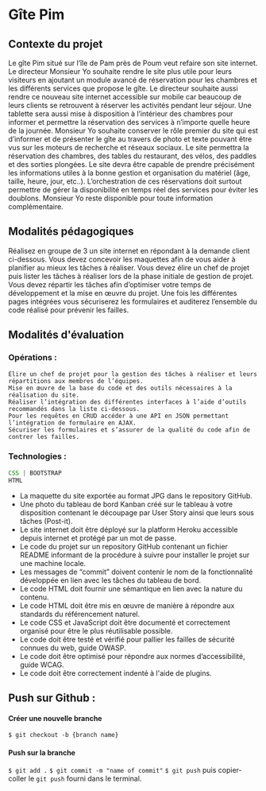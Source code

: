 # Gîte Pim

## Contexte du projet
Le gîte Pim situé sur l’île de Pam près de Poum veut refaire son site internet.
Le directeur Monsieur Yo souhaite rendre le site plus utile pour leurs visiteurs en ajoutant un module avancé de réservation pour les chambres et les différents services que propose le gîte.
Le directeur souhaite aussi rendre ce nouveau site internet accessible sur mobile car beaucoup de leurs clients se retrouvent à réserver les activités pendant leur séjour.
Une tablette sera aussi mise à disposition à l’intérieur des chambres pour informer et permettre la réservation des services à n’importe quelle heure de la journée.
Monsieur Yo souhaite conserver le rôle premier du site qui est d’informer et de présenter le gîte au travers de photo et texte pouvant être vus sur les moteurs de recherche et réseaux sociaux.
Le site permettra la réservation des chambres, des tables du restaurant, des vélos, des paddles et des sorties plongées.
Le site devra être capable de prendre précisément les informations utiles à la bonne gestion et organisation du matériel (âge, taille, heure, jour, etc..).
L’orchestration de ces réservations doit surtout permettre de gérer la disponibilité en temps réel des services pour éviter les doublons.
Monsieur Yo reste disponible pour toute information complémentaire.

## Modalités pédagogiques
Réalisez en groupe de 3 un site internet en répondant à la demande client ci-dessous.
Vous devez concevoir les maquettes afin de vous aider à planifier au mieux les tâches à réaliser.
Vous devez élire un chef de projet puis lister les tâches à réaliser lors de la phase initiale de gestion de projet.
Vous devez répartir les tâches afin d’optimiser votre temps de développement et la mise en œuvre du projet.
Une fois les différentes pages intégrées vous sécuriserez les formulaires et auditerez l’ensemble du code réalisé pour prévenir les failles.

## Modalités d'évaluation
### Opérations :
```Réaliser les maquettes à partir de l’analyse des besoins extrait de la demande client.
Élire un chef de projet pour la gestion des tâches à réaliser et leurs répartitions aux membres de l’équipes.
Mise en œuvre de la base du code et des outils nécessaires à la réalisation du site.
Réaliser l’intégration des différentes interfaces à l’aide d’outils recommandés dans la liste ci-dessous.
Pour les requêtes en CRUD accéder à une API en JSON permettant l’intégration de formulaire en AJAX.
Sécuriser les formulaires et s’assurer de la qualité du code afin de contrer les failles.
```
### Technologies :
```JavaScript | jQuery
CSS | BOOTSTRAP
HTML
```

- La maquette du site exportée au format JPG dans le repository GitHub. 
- Une photo du tableau de bord Kanban créé sur le tableau à votre disposition contenant le découpage par User Story ainsi que leurs sous tâches (Post-it). 
- Le site internet doit être déployé sur la platform Heroku accessible depuis internet et protégé par un mot de passe. 
- Le code du projet sur un repository GitHub contenant un fichier README informant de la procédure à suivre pour installer le projet sur une machine locale. 
- Les messages de “commit” doivent contenir le nom de la fonctionnalité développée en lien avec les tâches du tableau de bord. 
- Le code HTML doit fournir une sémantique en lien avec la nature du contenu. 
- Le code HTML doit être mis en œuvre de manière à répondre aux standards du référencement naturel. 
- Le code CSS et JavaScript doit être documenté et correctement organisé pour être le plus réutilisable possible. 
- Le code doit être testé et vérifié pour pallier les failles de sécurité connues du web, guide OWASP. 
- Le code doit être optimisé pour répondre aux normes d’accessibilité, guide WCAG. 
- Le code doit être correctement indenté à l'aide de plugins.


## Push sur Github :
#### Créer une nouvelle branche
`$ git checkout -b {branch name}`

#### Push sur la branche
`$ git add .`
`$ git commit -m "name of commit"`
`$ git push`
puis copier-coller le `git push` fourni dans le terminal.